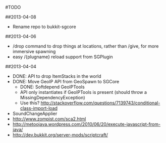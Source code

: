 #TODO

##2013-04-08
- Rename repo to bukkit-sgcore

##2013-04-06
- /drop command to drop things at locations, rather than /give, for more immersive spawning
- easy /{plugname} reload support from SGPlugin 

##2013-04-04
- DONE: API to drop ItemStacks in the world
- DONE: Move GeoIP API from GeoSpawn to SGCore
  - DONE: Softdepend GeoIPTools
  - API only instantiates if GeoIPTools is present (should throw a MissingDependencyException)
  - Use this? http://stackoverflow.com/questions/7139743/conditional-class-import-load
- SoundChangeApplier
 - http://www.zompist.com/sca2.html  
 - http://metoojava.wordpress.com/2010/06/20/execute-javascript-from-java/
 - http://dev.bukkit.org/server-mods/scriptcraft/